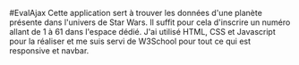 #EvalAjax
Cette application sert à trouver les données d'une planète présente dans l'univers de Star Wars.
Il suffit pour cela d'inscrire un numéro allant de 1 à 61 dans l'espace dédié.
J'ai utilisé HTML, CSS et Javascript pour la réaliser et me suis servi de W3School pour tout ce qui est
responsive et navbar.

